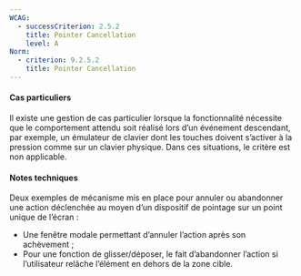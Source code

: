 ```yaml
---
WCAG:
  - successCriterion: 2.5.2
    title: Pointer Cancellation
    level: A
Norm:
  - criterion: 9.2.5.2
    title: Pointer Cancellation
---
```


#### Cas particuliers

Il existe une gestion de cas particulier lorsque la fonctionnalité nécessite que le comportement attendu soit réalisé lors d’un événement descendant, par exemple, un émulateur de clavier dont les touches doivent s’activer à la pression comme sur un clavier physique. Dans ces situations, le critère est non applicable.

#### Notes techniques

Deux exemples de mécanisme mis en place pour annuler ou abandonner une action déclenchée au moyen d’un dispositif de pointage sur un point unique de l’écran :

- Une fenêtre modale permettant d’annuler l’action après son achèvement ;
- Pour une fonction de glisser/déposer, le fait d’abandonner l’action si l’utilisateur relâche l’élément en dehors de la zone cible.
